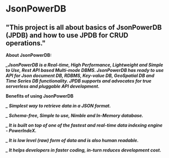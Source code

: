 # JsonPowerDB
## "This project is all about basics of JsonPowerDB (JPDB) and how to use JPDB for CRUD operations."

**About JsonPowerDB:**

  ***_JsonPowerDB is a Real-time, High Performance, Lightweight and Simple to Use, Rest API based Multi-mode DBMS. JsonPowerDB has ready to use API for Json document DB, RDBMS,          Key-value DB, GeoSpatial DB and Time Series DB functionality. JPDB supports and advocates for true serverless and pluggable API development.***
  
  
 **Benefits of using JsonPowerDB**
    

  ***_ Simplest way to retrieve data in a JSON format.***

  ***_ Schema-free, Simple to use, Nimble and In-Memory database.***

  ***_ It is built on top of one of the fastest and real-time data indexing engine - PowerIndeX.***

  ***_ It is low level (raw) form of data and is also human readable.***

  ***_ It helps developers in faster coding, in-turn reduces development cost.***

